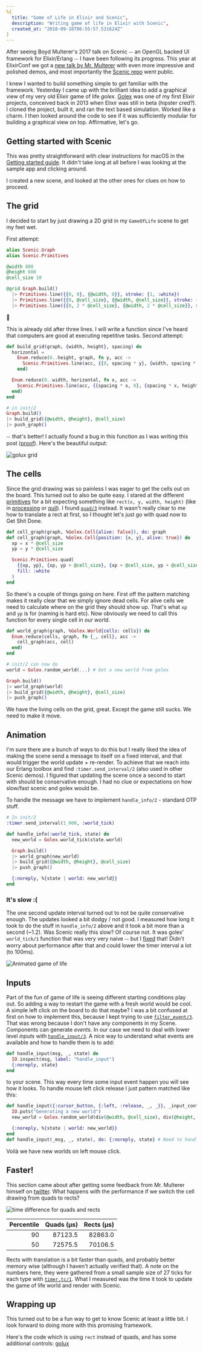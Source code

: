 ```yaml
---
%{
  title: "Game of Life in Elixir and Scenic",
  description: "Writing game of life in Elixir with Scenic",
  created_at: "2018-09-18T06:55:57.531624Z"
}
---
```

After seeing Boyd Multerer's 2017 talk on Scenic ⏤ an OpenGL backed UI framework for Elixir/Erlang ⏤ I have been following its progress. This year at ElixirConf we got a [new talk by Mr. Multerer](https://youtu.be/1QNxLNMq3Uw) with even more impressive and polished demos, and
most importantly the [Scenic repo](https://github.com/boydm/scenic) went public.

I knew I wanted to build something simple to get familiar with the framework. Yesterday I came up with the brilliant idea
to add a graphical view of my very old Elixir game of life *golex*. [Golex](https://github.com/vorce/golex) was one of my first Elixir projects, conceived back in 2013 when
Elixir was still in beta (hipster cred?). I cloned the project, built it, and ran the text based simulation. Worked like a charm. I then looked around the code to see if it was
sufficiently modular for building a graphical view on top. Affirmative, let's go.

## Getting started with Scenic

This was pretty straightforward with clear instructions for macOS in the [Getting started guide](https://hexdocs.pm/scenic/getting_started.html). It didn't take
long at all before I was looking at the sample app and clicking around.

I created a new scene, and looked at the other ones for clues on how to proceed.

## The grid

I decided to start by just drawing a 2D grid in my `GameOfLife` scene to get my feet wet.

First attempt:

```elixir
alias Scenic.Graph
alias Scenic.Primitives

@width 800
@height 600
@cell_size 10

@grid Graph.build()
  |> Primitives.line({{0, 0}, {@width, 0}}, stroke: {1, :white})
  |> Primitives.line({{0, @cell_size}, {@width, @cell_size}}, stroke: {1, :white})
  |> Primitives.line({{0, 2 * @cell_size}, {@width, 2 * @cell_size}}, stroke: {1, :white})
```

🤔

This is already old after three lines. I will write a function since I've heard that computers are good at executing repetitive tasks. Second attempt:

```elixir
def build_grid(graph, {width, height}, spacing) do
  horizontal =
    Enum.reduce(0..height, graph, fn y, acc ->
      Scenic.Primitives.line(acc, {{0, spacing * y}, {width, spacing * y}}, stroke: {1, :white})
    end)

  Enum.reduce(0..width, horizontal, fn x, acc ->
    Scenic.Primitives.line(acc, {{spacing * x, 0}, {spacing * x, height}}, stroke: {1, :white})
  end)
end

# in init/2
Graph.build()
|> build_grid({@width, @height}, @cell_size)
|> push_graph()
```

⏤ that's better! I actually found a bug in this function as I was writing this post ([proof](https://github.com/vorce/golux/commit/4b688b73f6332c4563eafe9e9bbf655b0d155e5f)). Here's the beautiful output:

![golux grid](/assets/images/golux/grid.png)

## The cells

Since the grid drawing was so painless I was eager to get the cells out on the board. This turned out to also be
quite easy. I stared at the different [primitives](https://hexdocs.pm/scenic/Scenic.Primitives.html#summary) for a bit expecting something like `rect(x, y, width, height)` (like in [processing](https://processing.org/reference/rect_.html) or [quil](http://quil.info/api/shape/2d-primitives#rect)). I found [`quad/3`](https://hexdocs.pm/scenic/Scenic.Primitives.html#quad/3) instead. It wasn't really clear to me how to translate a rect at first, so I thought let's just go with quad now to Get Shit Done.

```elixir
def cell_graph(graph, %Golex.Cell{alive: false}), do: graph
def cell_graph(graph, %Golex.Cell{position: {x, y}, alive: true}) do
  xp = x * @cell_size
  yp = y * @cell_size

  Scenic.Primitives.quad(
    {{xp, yp}, {xp, yp + @cell_size}, {xp + @cell_size, yp + @cell_size}, {xp + @cell_size, yp}},
    fill: :white
  )
end
```

So there's a couple of things going on here. First off the pattern matching makes it really clear that we simply ignore dead cells. For alive cells we need to calculate where on the grid they should show up. That's what `xp` and `yp` is for (naming is hard etc). Now obviously we need to call this function for every single cell in our world.

```elixir
def world_graph(graph, %Golex.World{cells: cells}) do
  Enum.reduce(cells, graph, fn {_, cell}, acc ->
    cell_graph(acc, cell)
  end)
end

# init/2 can now do
world = Golex.random_world(...) # Get a new world from golex

Graph.build()
|> world_graph(world)
|> build_grid({@width, @height}, @cell_size)
|> push_graph()
```

We have the living cells on the grid, great. Except the game still sucks. We need to make it move.

## Animation

I'm sure there are a bunch of ways to do this but I really liked the idea of making the scene send a message to itself on a fixed interval, and that would trigger the world update + re-render. To achieve that we reach into our Erlang toolbox and find `:timer.send_interval/2` (also used in other Scenic demos). I figured that updating the scene once a second to start with should be conservative enough. I had no clue or expectations on how slow/fast scenic and golex would be.

To handle the message we have to implement `handle_info/2` - standard OTP stuff.

```elixir
# In init/2
:timer.send_interval(1_000, :world_tick)

def handle_info(:world_tick, state) do
  new_world = Golex.world_tick(state.world)

  Graph.build()
  |> world_graph(new_world)
  |> build_grid({@width, @height}, @cell_size)
  |> push_graph()

  {:noreply, %{state | world: new_world}}
end
```

### It's slow :(

The one second update interval turned out to not be quite conservative enough. The updates looked a bit dodgy / not good. I measured how long it took
to do the stuff in `handle_info/2` above and it took a bit more than a second (~1.2). Was Scenic really
this slow? Of course not. It was golex' `world_tick/1` function that was very very naive ⏤ but I [fixed](https://github.com/vorce/golex/pull/1) that! Didn't worry about performance after that and could lower the timer interval a lot (to 100ms).

![Animated game of life](/assets/images/golux/golux.gif)

## Inputs

Part of the fun of game of life is seeing different starting conditions play out. So adding a way to restart the game with a fresh world would be cool. A simple left click on the board to do that maybe? I was a bit confused at first on how to implement this, because I kept trying to use [`filter_event/3`](https://hexdocs.pm/scenic/Scenic.Scene.html#c:filter_event/3). That was wrong because I don't have any components in my Scene. Components can generate *events*. In our case we need to deal with lower level *inputs* with [`handle_input/3`](https://hexdocs.pm/scenic/Scenic.Scene.html#c:handle_input/3). A nice way to understand what events are available and how to handle them is to add:

```elixir
def handle_input(msg, _, state) do
  IO.inspect(msg, label: "handle_input")
  {:noreply, state}
end
```

to your scene. This way every time some input event happen you will see how it looks. To handle mouse left click release I just pattern matched like this:

```elixir
def handle_input({:cursor_button, {:left, :release, _, _}}, _input_context, state) do
  IO.puts("Generating a new world")
  new_world = Golex.random_world(div(@width, @cell_size), div(@height, @cell_size))

  {:noreply, %{state | world: new_world}}
end
def handle_input(_msg, _, state), do: {:noreply, state} # Need to handle all other events
```

Voilà we have new worlds on left mouse click.

## Faster!

This section came about after getting some feedback from Mr. Multerer himself on [twitter](https://twitter.com/Octavorce/status/1042510733391679488). What happens with the performance if we switch the cell drawing from quads to rects?

![time difference for quads and rects](/assets/images/golux/quads_vs_rects.png)

| Percentile  | Quads (µs)  | Rects (µs)  |
| -----------:| -----------:| -----------:|
|         90  |    87123.5  |    82863.0  |
|         50  |    72575.5  |    70106.5  |

Rects with translation is a bit faster than quads, and probably better memory wise (although I haven't actually verified that). A note on the numbers here, they were gathered from a small sample size of 27 ticks for each type with [`timer.tc/1`](https://github.com/erlang/otp/edit/maint/lib/stdlib/doc/src/timer.xml#L260). What I measured was the time it took to update the game of life world and render with Scenic.

## Wrapping up

This turned out to be a fun way to get to know Scenic at least a little bit. I look forward to doing more with this promising framework.

Here's the code which is using `rect` instead of quads, and has some additional controls: [golux](https://github.com/vorce/golux)

